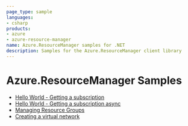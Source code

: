 ```yaml
---
page_type: sample
languages:
- csharp
products:
- azure
- azure-resource-manager
name: Azure.ResourceManager samples for .NET
description: Samples for the Azure.ResourceManager client library
---
```


# Azure.ResourceManager Samples

- [Hello World - Getting a subscription](https://github.com/Azure/azure-sdk-for-net/blob/main/sdk/resourcemanager/Azure.ResourceManager/samples/Sample1_HelloWorld.md)
- [Hello World - Getting a subscription async](https://github.com/Azure/azure-sdk-for-net/blob/main/sdk/resourcemanager/Azure.ResourceManager/samples/Sample1_HelloWorldAsync.md)
- [Managing Resource Groups](https://github.com/Azure/azure-sdk-for-net/blob/main/sdk/resourcemanager/Azure.ResourceManager/samples/Sample2_ManagingResourceGroups.md)
- [Creating a virtual network](https://github.com/Azure/azure-sdk-for-net/blob/main/sdk/resourcemanager/Azure.ResourceManager/samples/Sample3_CreatingAVirtualNetwork.md)
